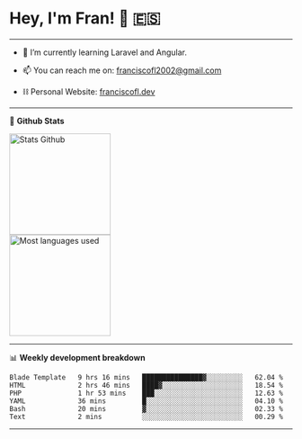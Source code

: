 # Hey, I'm Fran! 👋 :es:

-------

- 🌱 I’m currently learning Laravel and Angular.

- 📫 You can reach me on: franciscofl2002@gmail.com

- ⛓  Personal Website: [franciscofl.dev](https://www.franciscofl.dev/)

-------

📝 **Github Stats**


<div align="left">
  <img height="180em" src="https://github-readme-stats.vercel.app/api?username=franciscofl12&count_private=true&show_icons=true&theme=dracula&bg_color=-45deg,282A36,3D3344" alt="Stats Github"/>
  <br>
  <img height="180em" src="https://github-readme-stats.vercel.app/api/top-langs/?username=franciscofl12&count_private&theme=dracula&bg_color=-45deg,282A36,3D3344&layout=compact&langs_count=6" alt="Most languages used"/>
</div>

-------

📊 **Weekly development breakdown**


<!--START_SECTION:waka-->

```text
Blade Template   9 hrs 16 mins   ███████████████▓░░░░░░░░░   62.04 %
HTML             2 hrs 46 mins   ████▓░░░░░░░░░░░░░░░░░░░░   18.54 %
PHP              1 hr 53 mins    ███░░░░░░░░░░░░░░░░░░░░░░   12.63 %
YAML             36 mins         █░░░░░░░░░░░░░░░░░░░░░░░░   04.10 %
Bash             20 mins         ▓░░░░░░░░░░░░░░░░░░░░░░░░   02.33 %
Text             2 mins          ░░░░░░░░░░░░░░░░░░░░░░░░░   00.29 %
```

<!--END_SECTION:waka-->

-------

